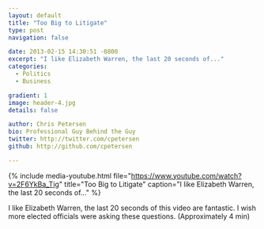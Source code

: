 ```yaml
---
layout: default
title: "Too Big to Litigate"
type: post
navigation: false

date: 2013-02-15 14:30:51 -0800
excerpt: "I like Elizabeth Warren, the last 20 seconds of..."
categories:
  - Politics
  - Business

gradient: 1
image: header-4.jpg
details: false

author: Chris Petersen
bio: Professional Guy Behind the Guy
twitter: http://twitter.com/cpetersen
github: http://github.com/cpetersen

---
```


{% include media-youtube.html file="https://www.youtube.com/watch?v=2F6YkBa_Tig" title="Too Big to Litigate" caption="I like Elizabeth Warren, the last 20 seconds of..." %}

I like Elizabeth Warren, the last 20 seconds of this video are fantastic. I wish more elected officials were asking these questions. (Approximately 4 min)
